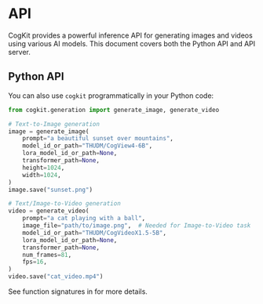 ---
---

# API

CogKit provides a powerful inference API for generating images and videos using various AI models. This document covers both the Python API and API server.

## Python API

You can also use `cogkit` programmatically in your Python code:

```python
from cogkit.generation import generate_image, generate_video

# Text-to-Image generation
image = generate_image(
    prompt="a beautiful sunset over mountains",
    model_id_or_path="THUDM/CogView4-6B",
    lora_model_id_or_path=None,
    transformer_path=None,
    height=1024,
    width=1024,
)
image.save("sunset.png")

# Text/Image-to-Video generation
video = generate_video(
    prompt="a cat playing with a ball",
    image_file="path/to/image.png",  # Needed for Image-to-Video task
    model_id_or_path="THUDM/CogVideoX1.5-5B",
    lora_model_id_or_path=None,
    transformer_path=None,
    num_frames=81,
    fps=16,
)
video.save("cat_video.mp4")
```

See function signatures in for more details.
